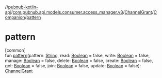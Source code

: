 //[pubnub-kotlin-api](../../../../index.md)/[com.pubnub.api.models.consumer.access_manager.v3](../../index.md)/[ChannelGrant](../index.md)/[Companion](index.md)/[pattern](pattern.md)

# pattern

[common]\
fun [pattern](pattern.md)(pattern: [String](https://kotlinlang.org/api/latest/jvm/stdlib/kotlin-stdlib/kotlin/-string/index.html), read: [Boolean](https://kotlinlang.org/api/latest/jvm/stdlib/kotlin-stdlib/kotlin/-boolean/index.html) = false, write: [Boolean](https://kotlinlang.org/api/latest/jvm/stdlib/kotlin-stdlib/kotlin/-boolean/index.html) = false, manage: [Boolean](https://kotlinlang.org/api/latest/jvm/stdlib/kotlin-stdlib/kotlin/-boolean/index.html) = false, delete: [Boolean](https://kotlinlang.org/api/latest/jvm/stdlib/kotlin-stdlib/kotlin/-boolean/index.html) = false, create: [Boolean](https://kotlinlang.org/api/latest/jvm/stdlib/kotlin-stdlib/kotlin/-boolean/index.html) = false, get: [Boolean](https://kotlinlang.org/api/latest/jvm/stdlib/kotlin-stdlib/kotlin/-boolean/index.html) = false, join: [Boolean](https://kotlinlang.org/api/latest/jvm/stdlib/kotlin-stdlib/kotlin/-boolean/index.html) = false, update: [Boolean](https://kotlinlang.org/api/latest/jvm/stdlib/kotlin-stdlib/kotlin/-boolean/index.html) = false): [ChannelGrant](../index.md)
